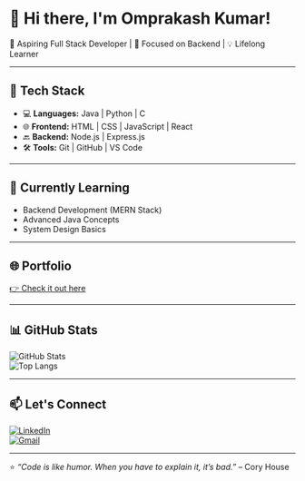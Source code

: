 # 👋 Hi there, I'm Omprakash Kumar!

🚀 Aspiring Full Stack Developer | 🎯 Focused on Backend | 💡 Lifelong Learner

---

## 🔧 Tech Stack  
- 💻 **Languages:** Java | Python | C  
- 🌐 **Frontend:** HTML | CSS | JavaScript | React  
- 🔙 **Backend:** Node.js | Express.js  
- 🛠️ **Tools:** Git | GitHub | VS Code  

---

## 🌱 Currently Learning  
- Backend Development (MERN Stack)  
- Advanced Java Concepts  
- System Design Basics  

---

## 🌐 Portfolio  
[👉 Check it out here](https://yourwebsite.com)  

---

## 📊 GitHub Stats  
![GitHub Stats](https://github-readme-stats.vercel.app/api?username=Omprakash23081&show_icons=true&theme=radical)  
![Top Langs](https://github-readme-stats.vercel.app/api/top-langs/?username=Omprakash23081&layout=compact&theme=radical)

---

## 📫 Let's Connect  
[![LinkedIn](https://img.shields.io/badge/LinkedIn-blue?style=for-the-badge&logo=linkedin)](https://linkedin.com/in/your-profile)  
[![Gmail](https://img.shields.io/badge/Gmail-red?style=for-the-badge&logo=gmail&logoColor=white)](mailto:your.email@gmail.com)

---

⭐ *“Code is like humor. When you have to explain it, it’s bad.”* – Cory House
